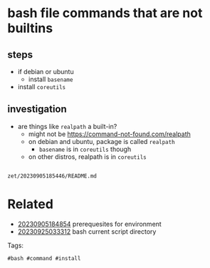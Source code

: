# bash file commands that are not builtins

## steps
- if debian or ubuntu
  - install `basename`
- install `coreutils`

## investigation
- are things like `realpath` a built-in?
  - might not be https://command-not-found.com/realpath
  - on debian and ubuntu, package is called `realpath`
    - `basename` is in `coreutils` though
  - on other distros, realpath is in `coreutils`

```
```

` zet/20230905185446/README.md `

# Related

- [20230905184854](/zet/20230905184854/README.md) prerequesites for environment
- [20230925033312](/zet/20230925033312/README.md) bash current script directory

Tags:

    #bash #command #install
